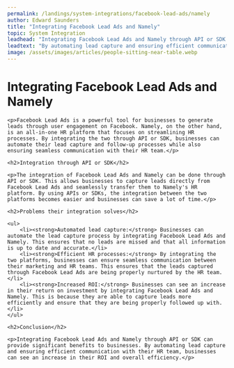 ```yaml
---
permalink: /landings/system-integrations/facebook-lead-ads/namely
author: Edward Saunders
title: "Integrating Facebook Lead Ads and Namely"
topic: System Integration
leadhead: "Integrating Facebook Lead Ads and Namely through API or SDK can provide significant benefits to businesses"
leadtext: "By automating lead capture and ensuring efficient communication with their HR team, businesses can see an increase in their ROI and overall efficiency."
image: /assets/images/articles/people-sitting-near-table.webp
---
```

<div class="arttext">	<h1>Integrating Facebook Lead Ads and Namely</h1>

	<p>Facebook Lead Ads is a powerful tool for businesses to generate leads through user engagement on Facebook. Namely, on the other hand, is an all-in-one HR platform that focuses on streamlining HR processes. By integrating the two through API or SDK, businesses can automate their lead capture and follow-up processes while also ensuring seamless communication with their HR team.</p>

	<h2>Integration through API or SDK</h2>

	<p>The integration of Facebook Lead Ads and Namely can be done through API or SDK. This allows businesses to capture leads directly from Facebook Lead Ads and seamlessly transfer them to Namely's HR platform. By using APIs or SDKs, the integration between the two platforms becomes easier and businesses can save a lot of time.</p>

	<h2>Problems their integration solves</h2>

	<ul>
		<li><strong>Automated lead capture:</strong> Businesses can automate the lead capture process by integrating Facebook Lead Ads and Namely. This ensures that no leads are missed and that all information is up to date and accurate.</li>
		<li><strong>Efficient HR processes:</strong> By integrating the two platforms, businesses can ensure seamless communication between their marketing and HR teams. This ensures that the leads captured through Facebook Lead Ads are being properly nurtured by the HR team.</li>
		<li><strong>Increased ROI:</strong> Businesses can see an increase in their return on investment by integrating Facebook Lead Ads and Namely. This is because they are able to capture leads more efficiently and ensure that they are being properly followed up with.</li>
	</ul>

	<h2>Conclusion</h2>

	<p>Integrating Facebook Lead Ads and Namely through API or SDK can provide significant benefits to businesses. By automating lead capture and ensuring efficient communication with their HR team, businesses can see an increase in their ROI and overall efficiency.</p>
</div>